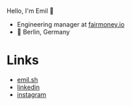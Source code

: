 Hello, I'm Emil 👋

- Engineering manager at [fairmoney.io](https://www.fairmoney.io)
- 📍 Berlin, Germany

# Links

- [emil.sh](https://emil.sh/)
- [linkedin](https://www.linkedin.com/in/eshakirov)
- [instagram](https://www.instagram.com/ueberauslaender)
